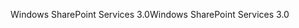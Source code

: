  <span data-ttu-id="331f9-101">Windows SharePoint Services 3.0</span><span class="sxs-lookup"><span data-stu-id="331f9-101">Windows SharePoint Services 3.0</span></span> 